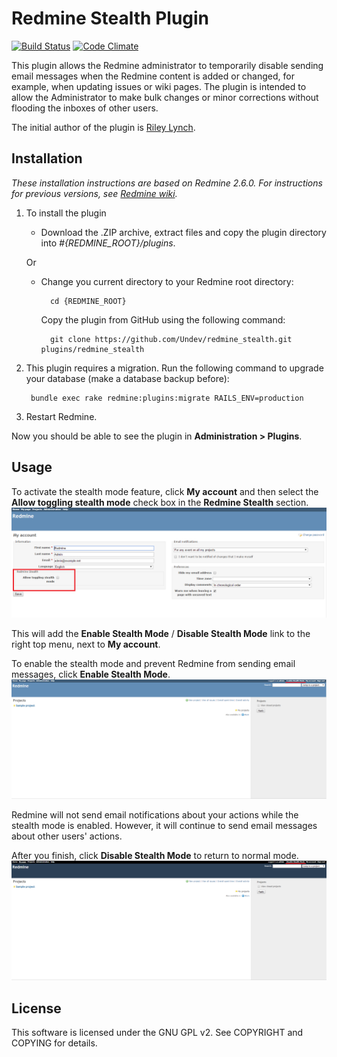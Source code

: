 # Redmine Stealth Plugin

[![Build Status](https://travis-ci.org/Undev/redmine_stealth.png)](https://travis-ci.org/Undev/redmine_stealth)
[![Code Climate](https://codeclimate.com/github/Undev/redmine_stealth.png)](https://codeclimate.com/github/Undev/redmine_stealth)

This plugin allows the Redmine administrator to temporarily disable sending email messages when the Redmine content is added or changed, for example, when updating issues or wiki pages. The plugin is intended to allow the Administrator to make bulk changes or minor corrections without flooding the inboxes of other users.

The initial author of the plugin is [Riley Lynch](https://github.com/teleological/redmine_stealth).

## Installation

*These installation instructions are based on Redmine 2.6.0. For instructions for previous versions, see [Redmine wiki](http://www.redmine.org/projects/redmine/wiki/Plugins).*

1. To install the plugin
    * Download the .ZIP archive, extract files and copy the plugin directory into *#{REDMINE_ROOT}/plugins*.
    
    Or

    * Change you current directory to your Redmine root directory:  

            cd {REDMINE_ROOT}
 
      Copy the plugin from GitHub using the following command:

            git clone https://github.com/Undev/redmine_stealth.git plugins/redmine_stealth

2. This plugin requires a migration. Run the following command to upgrade your database (make a database backup before):  

        bundle exec rake redmine:plugins:migrate RAILS_ENV=production

3. Restart Redmine.

Now you should be able to see the plugin in **Administration > Plugins**.

## Usage

To activate the stealth mode feature, click **My account** and then select the **Allow toggling stealth mode** check box in the **Redmine Stealth** section.  
![allow stealth](stealth_1.PNG)

This will add the **Enable Stealth Mode** / **Disable Stealth Mode** link to the right top menu, next to **My account**.

To enable the stealth mode and prevent Redmine from sending email messages, click **Enable Stealth Mode**.  
![enable stealth](stealth_2.PNG)

Redmine will not send email notifications about your actions while the stealth mode is enabled. However, it will continue to send email messages about other users' actions.

After you finish, click **Disable Stealth Mode** to return to normal mode.  
![disable stealth](stealth_3.PNG)

## License

This software is licensed under the GNU GPL v2. See COPYRIGHT and COPYING for details.